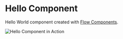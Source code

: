# Hello Component

Hello World component created with [Flow Components](https://github.com/meteorhacks/flow-components).

![Hello Component in Action](https://cldup.com/ma6Tiq9rXO.gif)